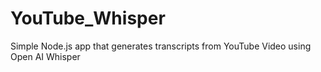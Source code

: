 # YouTube_Whisper
Simple Node.js app that generates transcripts from YouTube Video using Open AI Whisper
